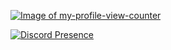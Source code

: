 [![Image of my-profile-view-counter](https://github.com/gayanvoice/my-profile-view-counter/blob/master/svg/372372861/badge.svg)](https://github.com/gayanvoice/my-profile-view-counter/blob/master/readme/372372861/week.md)

[![Discord Presence](https://lanyard-profile-readme.vercel.app/api/:id)](https://discord.com/users/709453894442549258)
